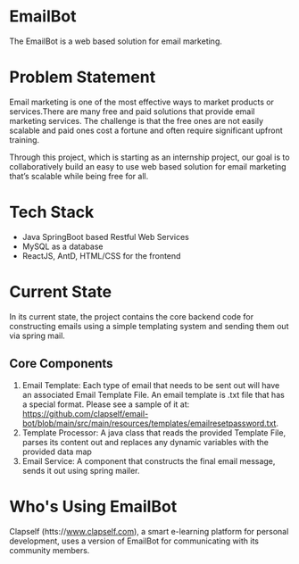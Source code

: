 # EmailBot
The EmailBot is a web based solution for email marketing.

# Problem Statement
Email marketing is one of the most effective ways to market products or services.There are many free and paid solutions that provide email marketing services. The challenge is that the free ones are not easily scalable and paid ones cost a fortune and often require significant upfront training.

Through this project, which is starting as an internship project, our goal is to collaboratively build an easy to use web based solution for email marketing that’s scalable while being free for all.

# Tech Stack
- Java SpringBoot based Restful Web Services
- MySQL as a database
- ReactJS, AntD, HTML/CSS for the frontend

# Current State
In its current state, the project contains the core backend code for constructing emails using a simple templating system and sending them out via spring mail.

## Core Components
1. Email Template: Each type of email that needs to be sent out will have an associated Email Template File. An email template is .txt file that has a special format. Please see a sample of it at: https://github.com/clapself/email-bot/blob/main/src/main/resources/templates/emailresetpassword.txt.
2. Template Processor: A java class that reads the provided Template File, parses its content out and replaces any dynamic variables with the provided data map
3. Email Service: A component that constructs the final email message, sends it out using spring mailer.

# Who's Using EmailBot
Clapself (htts://www.clapself.com), a smart e-learning platform for personal development, uses a version of EmailBot for communicating with its community members.

